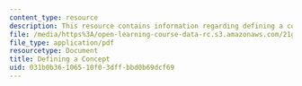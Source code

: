 ```yaml
---
content_type: resource
description: This resource contains information regarding defining a concept.
file: /media/https%3A/open-learning-course-data-rc.s3.amazonaws.com/21g-222-expository-writing-for-bilingual-students-fall-2002/031b0b36106510f03dffbbd0b69dcf69_MIT21G_222F02_definingsent.pdf
file_type: application/pdf
resourcetype: Document
title: Defining a Concept
uid: 031b0b36-1065-10f0-3dff-bbd0b69dcf69
---
```

